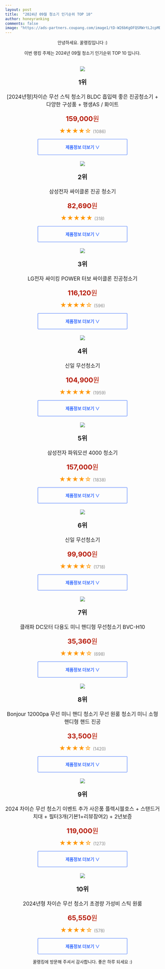 ```yaml
---
layout: post
title:  "2024년 09월 청소기 인기순위 TOP 10"
author: honeyranking
comments: false
image: "https://ads-partners.coupang.com/image1/tD-W26bKgOFQSRWrtL2cpMDyu8jHKe90f9eeEJYV5nMi-AEblT0nKxGUP05cLd3qxILwYpbh72DrOBXRVziJZFLXxZyb6F9GxRI0W_y2xstI4i6PdjMuaOPgvwWr71g_32rJ9LzZ7eI0AuRPrhyeEE5MSwUQte2_AV9mToS5w8WQ-C-t9YuyxVqdDl0g7ERyCej8ShiPlcLNdYr-zL7kpoNDii0AukTtqoS0tsQ7LKNWC5auJqfgsRYKGXmWKTosyzaEYHb2H-ViHVH-uR316_v34_p3rkKDK5NCmhIyR4aXTMCYgRkbu9Q="
---
```

<p style="text-align: center;">안녕하세요. 꿀랭킹입니다 :)</p>
<p style="text-align: center;">이번 랭킹 주제는 2024년 09월 청소기 인기순위 TOP 10 입니다.</p><center><img src="https://ads-partners.coupang.com/image1/tD-W26bKgOFQSRWrtL2cpMDyu8jHKe90f9eeEJYV5nMi-AEblT0nKxGUP05cLd3qxILwYpbh72DrOBXRVziJZFLXxZyb6F9GxRI0W_y2xstI4i6PdjMuaOPgvwWr71g_32rJ9LzZ7eI0AuRPrhyeEE5MSwUQte2_AV9mToS5w8WQ-C-t9YuyxVqdDl0g7ERyCej8ShiPlcLNdYr-zL7kpoNDii0AukTtqoS0tsQ7LKNWC5auJqfgsRYKGXmWKTosyzaEYHb2H-ViHVH-uR316_v34_p3rkKDK5NCmhIyR4aXTMCYgRkbu9Q=" style="margin-top:20px" /></center><p style="text-align: center; font-size: 20px"><b>1위</b></p><p style="text-align: center; font-size: 17px">[2024년형]차이슨 무선 스틱 청소기 BLDC 흡입력 좋은 진공청소기 + 다양한 구성품 + 평생AS / 화이트</p><p style="text-align: center;"><span style="color: #b61800; font-size: 22px;"><b>159,000</b>원</span></p><p style="text-align: center;"><span style="color: #ff9600; font-size: 20px;">★★★★☆ </span><span style="color: #878787;">(1086)</span></p><center><a href="https://link.coupang.com/re/AFFSDP?lptag=AF3899140&subid=honeyrank&pageKey=7706232248&itemId=20645329542&vendorItemId=88421220703&traceid=V0-153-ee90934a4efc9536&requestid=20240905170000404103994187&token=31850C%7CGM"><div style="font-size: 14px; display: inline-block; padding: 15px 90px; color: #346aff; border-radius: 2px; border: 1px solid #346aff; cursor: pointer;"><b>제품정보 더보기 &or;</b></div></a></center><center><img src="https://ads-partners.coupang.com/image1/YVJbWL6Z9INmslMHYSrpZsT765PcFBnV001BTEl6xvgRHUSjK9P1y3ivTlUMMl20_1G8UZnhoAm6V6yZ6c80Pxpt9X3xc49GOa7InsAXvI22w-puu4zAMUn_OF44uMK2uzh2i1z19MSEmJl6s_HycEoSm5jyrc7l3VfPoCK6W77XXmBrt10kXMr-VaYyJjUO-ofSwRSFSnTVOFxrw1HOZCJfNcrsR3QlGFxEmNM3QoSULRFxceIAfxawSZzq5OH-fM0pKZT9f67SHcehyNtDzGXgvp-UJvdQgA==" style="margin-top:20px" /></center><p style="text-align: center; font-size: 20px"><b>2위</b></p><p style="text-align: center; font-size: 17px">삼성전자 싸이클론 진공 청소기</p><p style="text-align: center;"><span style="color: #b61800; font-size: 22px;"><b>82,690</b>원</span></p><p style="text-align: center;"><span style="color: #ff9600; font-size: 20px;">★★★★★ </span><span style="color: #878787;">(318)</span></p><center><a href="https://link.coupang.com/re/AFFSDP?lptag=AF3899140&subid=honeyrank&pageKey=7112299528&itemId=17783506233&vendorItemId=4277480262&traceid=V0-153-2fd61c38b8b90bc3&requestid=20240905170000404103994187&token=31850C%7CGM"><div style="font-size: 14px; display: inline-block; padding: 15px 90px; color: #346aff; border-radius: 2px; border: 1px solid #346aff; cursor: pointer;"><b>제품정보 더보기 &or;</b></div></a></center><center><img src="https://ads-partners.coupang.com/image1/5QAPqAOMAlShcWG35QvcV7Edy79ZkdTEFE3YgENJtn8NqBC0n1se2urr7z-FLjQUbq_gzpfh2Mgb_J1VXTz3qn1hqs3gonmajGCCzu0pYZatHeEPluVXmyVz7vTqR22wUSLSB9I6cFnyvrwXwoFFLPIDIjnZjRWEgElI6RffJGFS7VaooOjbraKXcs6AVP6TmdbpsC2AekOFkkj2ZXvXeLeij6fsxLZzE2cujYIkHfw_NUaQ0XyHrBykkDIbyDtUJTkAba0JOe5qZK9AdFoZGmw-fK3teuLGpjg=" style="margin-top:20px" /></center><p style="text-align: center; font-size: 20px"><b>3위</b></p><p style="text-align: center; font-size: 17px">LG전자 싸이킹 POWER 터보 싸이클론 진공청소기</p><p style="text-align: center;"><span style="color: #b61800; font-size: 22px;"><b>116,120</b>원</span></p><p style="text-align: center;"><span style="color: #ff9600; font-size: 20px;">★★★★☆ </span><span style="color: #878787;">(596)</span></p><center><a href="https://link.coupang.com/re/AFFSDP?lptag=AF3899140&subid=honeyrank&pageKey=7093607649&itemId=17684847640&vendorItemId=86837092531&traceid=V0-153-f959294600b23747&requestid=20240905170000404103994187&token=31850C%7CGM"><div style="font-size: 14px; display: inline-block; padding: 15px 90px; color: #346aff; border-radius: 2px; border: 1px solid #346aff; cursor: pointer;"><b>제품정보 더보기 &or;</b></div></a></center><center><img src="https://ads-partners.coupang.com/image1/HFVE5oSc3VrMWIv0HJnBzTJJRvwx17FKCNn_CPx43LJecjLrsGMNA_uUb71yP07CbASvXgA64RLruvW3zugE6P5ytMYRDSaGroruXU4R04cRRDyhpF36NSnfcLgNAt-qcQ5Y9asjzmTu0L98w6982LW_Dgl9x7ZAn810mZpPqW9w4eVlBMWNBEERWZwEjifbkA6QUyPPpakW0jOxOm3r4_-0gc23PFDTttWx17hwH0jfKkoUHTNIf-Jm7z69cAYJUf1-iOyRR6rXLWuO08rfnMgsHOls72_hxvjihfktNGwRAOQql3F8M8M=" style="margin-top:20px" /></center><p style="text-align: center; font-size: 20px"><b>4위</b></p><p style="text-align: center; font-size: 17px">신일 무선청소기</p><p style="text-align: center;"><span style="color: #b61800; font-size: 22px;"><b>104,900</b>원</span></p><p style="text-align: center;"><span style="color: #ff9600; font-size: 20px;">★★★★★ </span><span style="color: #878787;">(1959)</span></p><center><a href="https://link.coupang.com/re/AFFSDP?lptag=AF3899140&subid=honeyrank&pageKey=1681219012&itemId=21190786690&vendorItemId=88331689885&traceid=V0-153-57edc96f6a5fffc0&requestid=20240905170000404103994187&token=31850C%7CGM"><div style="font-size: 14px; display: inline-block; padding: 15px 90px; color: #346aff; border-radius: 2px; border: 1px solid #346aff; cursor: pointer;"><b>제품정보 더보기 &or;</b></div></a></center><center><img src="https://ads-partners.coupang.com/image1/S3aiff0w_Q15O5o3S_VCNzh5mxeVcL2246-KLQzfKHToFyHmSTV1Kgb620JigebvyupfSa9GLNg4Sq-CvDFfzSFysnvqZc58v6AU-k8p4DrNM58jX41-_Fp4DohTGeN8BPs9zLMBjJdqPCPmHZ2FYMCjJSyrFmY-i_lXmL9NBgpSs_ofAFYgMQhqP3YkHit0kAWu2fPC8S9YWUY_TdSWj3eawG4T13Ceiuc4jn74xiPECR5Pcq-VYm3sZSsYGO879MbiWCwVGJRCkn4_Wr3rQ7MjZta3nMRbYiIRYboArGArhvVP9rePtoeGKw==" style="margin-top:20px" /></center><p style="text-align: center; font-size: 20px"><b>5위</b></p><p style="text-align: center; font-size: 17px">삼성전자 파워모션 4000 청소기</p><p style="text-align: center;"><span style="color: #b61800; font-size: 22px;"><b>157,000</b>원</span></p><p style="text-align: center;"><span style="color: #ff9600; font-size: 20px;">★★★★☆ </span><span style="color: #878787;">(1838)</span></p><center><a href="https://link.coupang.com/re/AFFSDP?lptag=AF3899140&subid=honeyrank&pageKey=7119299165&itemId=17821183367&vendorItemId=89777836349&traceid=V0-153-ed0dad6314cd9e91&requestid=20240905170000404103994187&token=31850C%7CGM"><div style="font-size: 14px; display: inline-block; padding: 15px 90px; color: #346aff; border-radius: 2px; border: 1px solid #346aff; cursor: pointer;"><b>제품정보 더보기 &or;</b></div></a></center><center><img src="https://ads-partners.coupang.com/image1/hz0V0AYiKJTqLgu5h1HCqOGIF01YJZNylXtM1Si5IqJUr3flt2Do6WNY7Z93kYf8KI2K0zdsYSHzQ4AvBojGZo9KhCsfV8m6WhjIZZ6Wch5rIYAlImFnDY-wGzLEJLA26i36fVL-B1vCozfa_urNut6zMY8xgxyClG08OdrmRvq3M0YO69jmwOxyoUrd1m50o2S4ZHz9SzDsyC8TaY7Kdq3VsYo-Twu3FPLT_Upzk1T8M8UMZo0T3Wx5YOkuNOEREBPyonCUUdomp_WcPlSOejI-al_RG4ikOuoWGaEGQiWiGQ83r6PpbuF8" style="margin-top:20px" /></center><p style="text-align: center; font-size: 20px"><b>6위</b></p><p style="text-align: center; font-size: 17px">신일 무선청소기</p><p style="text-align: center;"><span style="color: #b61800; font-size: 22px;"><b>99,900</b>원</span></p><p style="text-align: center;"><span style="color: #ff9600; font-size: 20px;">★★★★☆ </span><span style="color: #878787;">(1718)</span></p><center><a href="https://link.coupang.com/re/AFFSDP?lptag=AF3899140&subid=honeyrank&pageKey=1681219012&itemId=22631855838&vendorItemId=89673317975&traceid=V0-153-57edc96f6a5fffc0&requestid=20240905170000404103994187&token=31850C%7CGM"><div style="font-size: 14px; display: inline-block; padding: 15px 90px; color: #346aff; border-radius: 2px; border: 1px solid #346aff; cursor: pointer;"><b>제품정보 더보기 &or;</b></div></a></center><center><img src="https://ads-partners.coupang.com/image1/I7-WilYbDFUFsOpGIzeK9jHjeh3R2u_l2JWG99RpMuhZR1wKpzt1xeTHlYfuMm0EjuyCXsbBKNGtLVfafMD5Iy9OkJLDXnkPW2lKpbl5RaePe6PEA5SY7LDHwvweFK8G-kqAAnuk7oe2hvEUPaboAs0m_plw2ybQBsvUVqRZ80qf2j1HeG4MXILRYBw2dU8r-iWJQ4Xq-wZU_hkVkvE4F09uNAphJIVgLI2CaPKM49e1gQ8OF08CoX7w0dOxFSovfzt0C3uXYWYX2Z9i4rGmcpnP2PI9BWP0QwB7" style="margin-top:20px" /></center><p style="text-align: center; font-size: 20px"><b>7위</b></p><p style="text-align: center; font-size: 17px">클래파 DC모터 다용도 미니 핸디형 무선청소기 BVC-H10</p><p style="text-align: center;"><span style="color: #b61800; font-size: 22px;"><b>35,360</b>원</span></p><p style="text-align: center;"><span style="color: #ff9600; font-size: 20px;">★★★★☆ </span><span style="color: #878787;">(698)</span></p><center><a href="https://link.coupang.com/re/AFFSDP?lptag=AF3899140&subid=honeyrank&pageKey=4548468621&itemId=5516766994&vendorItemId=72816322228&traceid=V0-153-72a25cb68e8007fa&requestid=20240905170000404103994187&token=31850C%7CGM"><div style="font-size: 14px; display: inline-block; padding: 15px 90px; color: #346aff; border-radius: 2px; border: 1px solid #346aff; cursor: pointer;"><b>제품정보 더보기 &or;</b></div></a></center><center><img src="https://ads-partners.coupang.com/image1/qj-oIczCmLbqVS3dqrQRP0kRQ2ObvVYOwkZLMr_rLuCvZoUuoDfj9WF2wlzcmJG17tkOLId_6_XapuU4PNA_QyDHt6I0KsnJXrf0vNnfVTnw8xzCg49cQ7aAUn6T0Cj9bBtjnpfQjbHg6MUoMOyC7pru96N0Q8xggWbETMowI7BezPQSL4pPnrVggd6wXZ7AfsMFDxhxMC_P-Oncx3ZdNwWgsmVVn1Dz8zXWpnotU7Xd-1s9Kg-mvSSWohd34ruq-57TSDAhll43UC4PHBL5zRNf_UASqleXgcb8y2DHD8EUR_m4nokvawuWEg==" style="margin-top:20px" /></center><p style="text-align: center; font-size: 20px"><b>8위</b></p><p style="text-align: center; font-size: 17px">Bonjour 12000pa 무선 미니 핸디 청소기 무선 원룸 청소기 미니 소형 핸디형 핸드 진공</p><p style="text-align: center;"><span style="color: #b61800; font-size: 22px;"><b>33,500</b>원</span></p><p style="text-align: center;"><span style="color: #ff9600; font-size: 20px;">★★★★☆ </span><span style="color: #878787;">(1420)</span></p><center><a href="https://link.coupang.com/re/AFFSDP?lptag=AF3899140&subid=honeyrank&pageKey=8065157464&itemId=22680774404&vendorItemId=89717070197&traceid=V0-153-86868d03b035ab71&requestid=20240905170000404103994187&token=31850C%7CGM"><div style="font-size: 14px; display: inline-block; padding: 15px 90px; color: #346aff; border-radius: 2px; border: 1px solid #346aff; cursor: pointer;"><b>제품정보 더보기 &or;</b></div></a></center><center><img src="https://ads-partners.coupang.com/image1/cMQkwEaUfQbrG1yWcLz2hviRvc4AfReUu-hLhC-A96DvFWnGzLx3eChHf5r80j-WkJ72LlB7MumFaeKCPmrUOyH406RR5ndSL3GRAapGm2aHYmcTz7HiSyNZB3mxD9yUrkm3xJslVwUifbotSh6HWo9_JKxcTyOzZ2tBzD1dSMrjpq4uwRoKNLf4h1LaPzkRCRfyMG_s4Pef0IM7LywwHxxb5W-ao1EUtxTz9kdi4ivkNsNF0F61Vf6aNHYL7mErZgX9eS0NKThwgIA_Wv-Ka8wMTl2A9scABpe056o1r1Z-TMmw16NSWU4=" style="margin-top:20px" /></center><p style="text-align: center; font-size: 20px"><b>9위</b></p><p style="text-align: center; font-size: 17px">2024 차이슨 무선 청소기 이벤트 추가 사은품 플렉시블호스 + 스탠드거치대 + 필터3개(기본1+리뷰참여2) + 2년보증</p><p style="text-align: center;"><span style="color: #b61800; font-size: 22px;"><b>119,000</b>원</span></p><p style="text-align: center;"><span style="color: #ff9600; font-size: 20px;">★★★★☆ </span><span style="color: #878787;">(1273)</span></p><center><a href="https://link.coupang.com/re/AFFSDP?lptag=AF3899140&subid=honeyrank&pageKey=5374478483&itemId=7963992886&vendorItemId=72715386932&traceid=V0-153-d67b09dd21fc46be&requestid=20240905170000404103994187&token=31850C%7CGM"><div style="font-size: 14px; display: inline-block; padding: 15px 90px; color: #346aff; border-radius: 2px; border: 1px solid #346aff; cursor: pointer;"><b>제품정보 더보기 &or;</b></div></a></center><center><img src="https://ads-partners.coupang.com/image1/L1P6UNU-gnXPdbt_LwVggmuOpOOHFU3AggyEdr-FgYhnP-i4somcHmcYkffdkHBmB59q415aaFjvGkrXFE0efMnAKcCVrpVJ5uLr3DilJQSCSuaD6wkAe4f4YcJh7dS6_Uyb7AkcaRu76bd-Dmt-sx4oFdap52Jrb7CfwybjM1pqnwGdMUgHMyFkYboeriTIczqiSKstZxOwfBpsJmfozvTlmLon0nFyelmA8kbiL1FNWdd0tDYQjkD6J7B_UUYtoeNMtNm56Tm3LTXK74VwQorwwA6Rc1o1kFebq8TQkNYHnuMnoWgYHyM=" style="margin-top:20px" /></center><p style="text-align: center; font-size: 20px"><b>10위</b></p><p style="text-align: center; font-size: 17px">2024년형 차이슨 무선 청소기 초경량 가성비 스틱 원룸</p><p style="text-align: center;"><span style="color: #b61800; font-size: 22px;"><b>65,550</b>원</span></p><p style="text-align: center;"><span style="color: #ff9600; font-size: 20px;">★★★★☆ </span><span style="color: #878787;">(578)</span></p><center><a href="https://link.coupang.com/re/AFFSDP?lptag=AF3899140&subid=honeyrank&pageKey=7897467657&itemId=21635317220&vendorItemId=89509068883&traceid=V0-153-09c622b2da42c4b3&requestid=20240905170000404103994187&token=31850C%7CGM"><div style="font-size: 14px; display: inline-block; padding: 15px 90px; color: #346aff; border-radius: 2px; border: 1px solid #346aff; cursor: pointer;"><b>제품정보 더보기 &or;</b></div></a></center><p style="text-align: center;">꿀랭킹에 방문해 주셔서 감사합니다. 좋은 하루 되세요 :)</p>